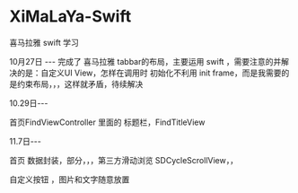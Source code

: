 # XiMaLaYa-Swift
喜马拉雅 swift 学习


10月27日 ---
完成了 喜马拉雅 tabbar的布局，主要运用 swift ，需要注意的并解决的是：自定义UI View，怎样在调用时 初始化不利用 init frame，而是我需要的是约束布局，，，这样就矛盾，待续解决


10.29日---

首页FindViewController 里面的 标题栏，FindTitleView


11.7日---

首页 数据封装，部分，，，第三方滑动浏览  SDCycleScrollView，，

自定义按钮 ，图片和文字随意放置
